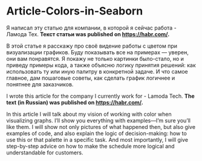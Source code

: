 # Article-Colors-in-Seaborn


Я написал эту статью для компании, в которой я сейчас работа - Ламода Тех.
**Текст статьи was published on https://habr.com/.**

В этой статье я расскажу про своё видение работы с цветом при визуализации графиков. Буду показывать все на примерах — уверен, они вам понравятся.
Я покажу не только картинки было-стало, но и приведу примеры кода, а также объясню логику принятия решений: как использовать ту или иную палитру в конкретной задаче. И что самое главное, дам пошаговые советы, как сделать график логичнее и понятнее для заказчиков.


I wrote this article for the company I currently work for - Lamoda Tech.
**The text (in Russian) was published on https://habr.com/.**

In this article I will talk about my vision of working with color when visualizing graphs. I’ll show you everything with examples—I’m sure you’ll like them.
I will show not only pictures of what happened then, but also give examples of code, and also explain the logic of decision-making: how to use this or that palette in a specific task. And most importantly, I will give step-by-step advice on how to make the schedule more logical and understandable for customers.

